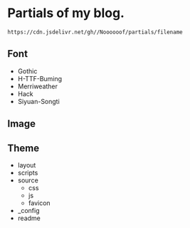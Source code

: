 # Partials of my blog.

```
https://cdn.jsdelivr.net/gh//Noooooof/partials/filename
```
## Font

- Gothic
- H-TTF-Buming
- Merriweather
- Hack
- Siyuan-Songti

## Image



## Theme

- layout
- scripts
- source
  - css
  - js
  - favicon
- _config
- readme

